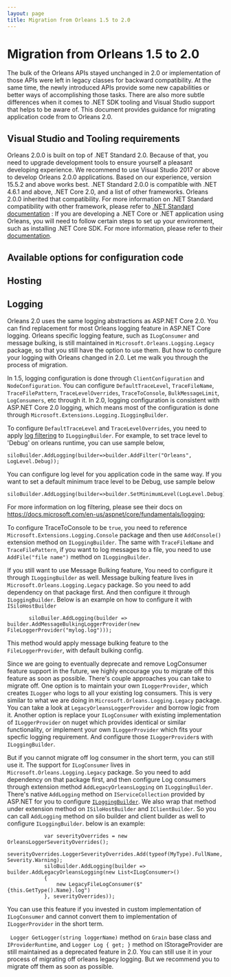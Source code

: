 ```yaml
---
layout: page
title: Migration from Orleans 1.5 to 2.0
---
```


# Migration from Orleans 1.5 to 2.0

The bulk of the Orleans APIs stayed unchanged in 2.0 or implementation of those APIs were left in legacy classes for backward compatibility. At the same time, the newly introduced APIs provide some new capabilities or better ways of accomplishing those tasks. There are also more subtle differences when it comes to .NET SDK tooling and Visual Studio support that helps to be aware of. This document provides guidance for migrating application code from to Orleans 2.0.

## Visual Studio and Tooling requirements
Orleans 2.0.0 is built on top of .NET Standard 2.0. Because of that, you need to upgrade development tools to ensure yourself a pleasant developing experience. We recommend to use Visual Studio 2017 or above to develop Orleans 2.0.0 applications. Based on our experience, version 15.5.2 and above works best. 
.NET Standard 2.0.0 is compatible with .NET 4.6.1 and above, .NET Core 2.0, and a list of other frameworks. Orleans 2.0.0 inherited that compatibility. For more information on .NET Standard compatibility with other framework, please refer to [.NET Standard documentation](https://docs.microsoft.com/en-us/dotnet/standard/net-standard) : 
If you are developing a .NET Core or .NET application using Orleans, you will need to follow certain steps to set up your environment, such as installing .NET Core SDK. For more information, please refer to their [documentation](https://dotnet.github.io/).

## Available options for configuration code

## Hosting

## Logging
Orleans 2.0 uses the same logging abstractions as ASP.NET Core 2.0. You can find replacement for most Orleans logging feature in ASP.NET Core logging. Orleans specific logging feature, such as `ILogConsumer` and message bulking, is still maintained in `Microsoft.Orleans.Logging.Legacy` package, so that you still have the option to use them. But how to configure your logging with Orleans changed in 2.0. Let me walk you through the process of migration.

In 1.5, logging configuration is done through `ClientConfiguration` and `NodeConfiguration`. You can configure `DefaultTraceLevel`, `TraceFileName`, `TraceFilePattern`, `TraceLevelOverrides`, `TraceToConsole`, `BulkMessageLimit`, `LogConsumers`, etc through it. In 2.0, logging configuration is consistent with ASP.NET Core 2.0 logging, which means most of the configuration is done through `Microsoft.Extensions.Logging.ILoggingBuilder`. 

To configure `DefaultTraceLevel` and `TraceLevelOverrides`, you need to apply [log filtering](https://docs.microsoft.com/en-us/aspnet/core/fundamentals/logging) to `ILoggingBuilder`. For example, to set trace level to 'Debug' on orleans runtime, you can use sample below, 
```
siloBuilder.AddLogging(builder=>builder.AddFilter("Orleans", LogLevel.Debug));
```
You can configure log level for you application code in the same way. If you want to set a default minimum trace level to be Debug, use sample below
```
siloBuilder.AddLogging(builder=>builder.SetMinimumLevel(LogLevel.Debug);
```
For more information on log filtering, please see their docs on https://docs.microsoft.com/en-us/aspnet/core/fundamentals/logging;

To configure TraceToConsole to be `true`, you need to reference `Microsoft.Extensions.Logging.Console` package and then use `AddConsole()` extension method on `ILoggingBuilder`. The same with `TraceFileName` and `TraceFilePattern`, if you want to log messages to a file, you need to use `AddFile("file name")` method on `ILoggingBuilder`.

If you still want to use Message Bulking feature, You need to configure it through `ILoggingBuilder` as well. Message bulking feature lives in `Microsoft.Orleans.Logging.Legacy` package. So you need to add dependency on that package first. And then configure it through `ILoggingBuilder`. Below is an example on how to configure it with `ISiloHostBuilder`
```
       siloBuiler.AddLogging(builder => builder.AddMessageBulkingLoggerProvider(new FileLoggerProvider("mylog.log")));
```
This method would apply message bulking feature to the `FileLoggerProvider`, with default bulking config.

Since we are going to eventually deprecate and remove LogConsumer feature support in the future, we highly encourage you to migrate off this feature as soon as possible. There's couple approaches you can take to migrate off. One option is to maintain your own `ILoggerProvider`, which creates `ILogger` who logs to all your existing log consumers. This is very similar to what we are doing in `Microsoft.Orleans.Logging.Legacy` package. You can take a look at `LegacyOrleansLoggerProvider` and borrow logic from it. Another option is replace your `ILogConsumer` with existing implementation 
 of `ILoggerProvider` on nuget which provides identical or similar functionality, or implement your own `ILoggerProvider` which fits your specfic logging requirement. And configure those `ILoggerProvider`s with `ILoggingBuilder`.
 
But if you cannot migrate off log consumer in the short term, you can still use it. The support for `ILogConsumer` lives in `Microsoft.Orleans.Logging.Legacy` package. So you need to add dependency on that package first, and then configure Log consumers through extension method `AddLegacyOrleansLogging` on `ILoggingBuilder`.
There's native `AddLogging` method on `IServiceCollection` provided by ASP.NET for you to configure [`ILoggingBuilder`](https://docs.microsoft.com/en-us/dotnet/api/microsoft.extensions.dependencyinjection.loggingservicecollectionextensions.addlogging?view=aspnetcore-2.0#Microsoft_Extensions_DependencyInjection_LoggingServiceCollectionExtensions_AddLogging_Microsoft_Extensions_DependencyInjection_IServiceCollection_System_Action_Microsoft_Extensions_Logging_ILoggingBuilder). We also wrap that method under extension method on `ISiloHostBuilder` and `IClientBuilder`. So you can call `AddLogging` method on silo builder and client builder as well to configure `ILoggingBuilder`. 
below is an example:
```
            var severityOverrides = new OrleansLoggerSeverityOverrides();
            severityOverrides.LoggerSeverityOverrides.Add(typeof(MyType).FullName, Severity.Warning);
            siloBuilder.AddLogging(builder => builder.AddLegacyOrleansLogging(new List<ILogConsumer>()
            {
                new LegacyFileLogConsumer($"{this.GetType().Name}.log")
            }, severityOverrides));
```
You can use this feature if you invested in custom implementation of `ILogConsumer` and cannot convert them to implementation of `ILoggerProvider` in the short term. 
 
` Logger GetLogger(string loggerName)` method on `Grain` base class and `IProviderRuntime`, and `Logger Log { get; }` method on IStorageProvider are still maintained as a deprecated feature in 2.0. You can still use it in your process of migrating off orleans legacy logging. But we recommend you to migrate off them as soon as possible.
 
